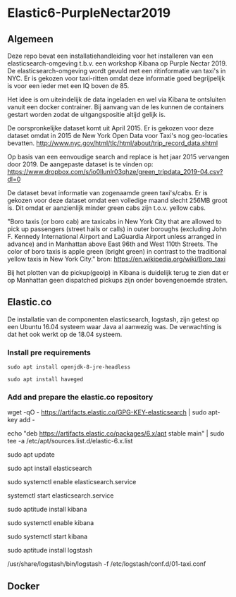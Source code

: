 # Elastic6-PurpleNectar2019

## Algemeen
Deze repo bevat een installatiehandleiding voor het installeren van een elasticsearch-omgeving t.b.v. een workshop Kibana op Purple Nectar 2019. De elasticsearch-omgeving wordt gevuld met een ritinformatie van taxi's in NYC.
Er is gekozen voor taxi-ritten omdat deze informatie goed begrijpelijk is voor een ieder met een IQ boven de 85.

Het idee is om uiteindelijk de data ingeladen en wel via Kibana te ontsluiten vanuit een docker contrainer.
Bij aanvang van de les kunnen de containers gestart worden zodat de uitgangspositie altijd gelijk is.

De oorspronkelijke dataset komt uit April 2015.
Er is gekozen voor deze dataset omdat in 2015 de New York Open Data voor Taxi's nog geo-locaties bevatten.
http://www.nyc.gov/html/tlc/html/about/trip_record_data.shtml

Op basis van een eenvoudige search and replace is het jaar 2015 vervangen door 2019.
De aangepaste dataset is te vinden op:
https://www.dropbox.com/s/io0llunlr03qhze/green_tripdata_2019-04.csv?dl=0

De dataset bevat informatie van zogenaamde green taxi's/cabs.
Er is gekozen voor deze dataset omdat een volledige maand slecht 256MB groot is.
Dit omdat er aanzienlijk minder green cabs zijn t.o.v. yellow cabs.

"Boro taxis (or boro cab) are taxicabs in New York City that are allowed to pick up passengers (street hails or calls) in outer boroughs (excluding John F. Kennedy International Airport and LaGuardia Airport unless arranged in advance) and in Manhattan above East 96th and West 110th Streets. The color of boro taxis is apple green (bright green) in contrast to the traditional yellow taxis in New York City." 
bron: https://en.wikipedia.org/wiki/Boro_taxi

Bij het plotten van de pickup(geoip) in Kibana is duidelijk terug te zien dat er op Manhattan geen dispatched pickups zijn onder bovengenoemde straten.

## Elastic.co
De installatie van de componenten elasticsearch, logstash, zijn getest op een Ubuntu 16.04 systeem waar Java al aanwezig was.
De verwachting is dat het ook werkt op de 18.04 systeem.

### Install pre requirements
```
sudo apt install openjdk-8-jre-headless

sudo apt install haveged
```

### Add and prepare the elastic.co repository

wget -qO - https://artifacts.elastic.co/GPG-KEY-elasticsearch | sudo apt-key add -

echo "deb https://artifacts.elastic.co/packages/6.x/apt stable main" | sudo tee -a /etc/apt/sources.list.d/elastic-6.x.list

sudo apt update

sudo apt install elasticsearch

sudo systemctl enable elasticsearch.service

systemctl start elasticsearch.service

sudo aptitude install kibana

sudo systemctl enable kibana

sudo systemctl start kibana

sudo aptitude install logstash


/usr/share/logstash/bin/logstash -f /etc/logstash/conf.d/01-taxi.conf



## Docker



